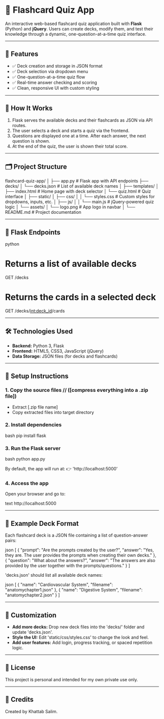 # 🧠 Flashcard Quiz App

An interactive web-based flashcard quiz application built with **Flask** (Python) and **jQuery**. Users can create decks, modify them, and test their knowledge through a dynamic, one-question-at-a-time quiz interface.

---

## 🚀 Features

- ✅ Deck creation and storage in JSON format
- ✅ Deck selection via dropdown menu
- ✅ One-question-at-a-time quiz flow
- ✅ Real-time answer checking and scoring
- ✅ Clean, responsive UI with custom styling

---

## 🧩 How It Works

1. Flask serves the available decks and their flashcards as JSON via API routes.
2. The user selects a deck and starts a quiz via the frontend.
3. Questions are displayed one at a time. After each answer, the next question is shown.
4. At the end of the quiz, the user is shown their total score.

---

## 🗂️ Project Structure

flashcard-quiz-app/
│
├── app.py                  # Flask app with API endpoints
├── decks/
│   └── decks.json         # List of available deck names
│
├── templates/
│   ├── index.html          # Home page with deck selector
│   └── quiz.html           # Quiz interface
│
├── static/
│   ├── css/
│   │   └── styles.css      # Custom styles for dropdowns, inputs, etc.
│   ├── js/
│   │   └── main.js         # jQuery-powered quiz logic
│   └── assets/
│       └── logo.png        # App logo in navbar
│
└── README.md               # Project documentation

---

## 🧪 Flask Endpoints

python
# Returns a list of available decks
GET /decks

# Returns the cards in a selected deck
GET /decks/<int:deck_id>/cards

---

## 🛠️ Technologies Used

* **Backend:** Python 3, Flask
* **Frontend:** HTML5, CSS3, JavaScript (jQuery)
* **Data Storage:** JSON files (for decks and flashcards)

---

## 🧰 Setup Instructions

### 1. Copy the source files 						// ([compress everything into a .zip file])

- Extract [.zip file name]
- Copy extracted files into target directory

### 2. Install dependencies

bash
pip install flask


### 3. Run the Flask server

bash
python app.py


By default, the app will run at:
👉 'http://localhost:5000'

### 4. Access the app

Open your browser and go to:

text
http://localhost:5000

---

## 📁 Example Deck Format

Each flashcard deck is a JSON file containing a list of question-answer pairs:

json
[
  {
    "prompt": "Are the prompts created by the user?",
    "answer": "Yes, they are. The user provides the prompts when creating their own decks."
  },
  {
    "question": "What about the answers?",
    "answer": "The answers are also provided by the user together with the prompts/questions."
  }
]


'decks.json' should list all available deck names:

json
[
  { "name": "Cardiovascular System", "filename": "anatomychapter1.json" },
  { "name": "Digestive System", "filename": "anatomychapter2.json" }
]


---

## 🧱 Customization

* **Add more decks:** Drop new deck files into the 'decks/' folder and update 'decks.json'.
* **Style the UI:** Edit 'static/css/styles.css' to change the look and feel.
* **Add user features:** Add login, progress tracking, or spaced repetition logic.

---

## 📜 License

This project is personal and intended for my own private use only.

---

## 🙌 Credits

Created by Khattab Salim.